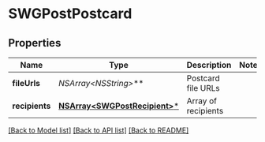 # SWGPostPostcard

## Properties
Name | Type | Description | Notes
------------ | ------------- | ------------- | -------------
**fileUrls** | **NSArray&lt;NSString*&gt;*** | Postcard file URLs | 
**recipients** | [**NSArray&lt;SWGPostRecipient&gt;***](SWGPostRecipient.md) | Array of recipients | 

[[Back to Model list]](../README.md#documentation-for-models) [[Back to API list]](../README.md#documentation-for-api-endpoints) [[Back to README]](../README.md)


